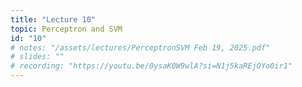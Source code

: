 ```yaml
---
title: "Lecture 10"
topic: Perceptron and SVM
id: "10"
# notes: "/assets/lectures/PerceptronSVM Feb 19, 2025.pdf"
# slides: ""
# recording: "https://youtu.be/0ysaK0W9wlA?si=N1j5kaREjOYo0ir1"
---
```

